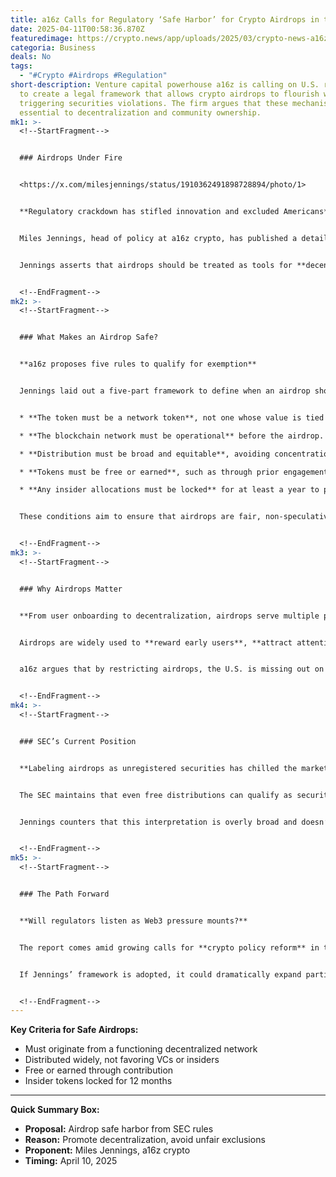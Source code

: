 ```yaml
---
title: a16z Calls for Regulatory ‘Safe Harbor’ for Crypto Airdrops in the U.S.
date: 2025-04-11T00:58:36.870Z
featuredimage: https://crypto.news/app/uploads/2025/03/crypto-news-a16z-option03-1380x820.webp
categoria: Business
deals: No
tags:
  - "#Crypto #Airdrops #Regulation"
short-description: Venture capital powerhouse a16z is calling on U.S. regulators
  to create a legal framework that allows crypto airdrops to flourish without
  triggering securities violations. The firm argues that these mechanisms are
  essential to decentralization and community ownership.
mk1: >-
  <!--StartFragment-->


  ### Airdrops Under Fire


  <https://x.com/milesjennings/status/1910362491898728894/photo/1>


  **Regulatory crackdown has stifled innovation and excluded Americans**


  Miles Jennings, head of policy at a16z crypto, has published a detailed report arguing that the current treatment of airdrops by the U.S. Securities and Exchange Commission is flawed. According to Jennings, the SEC's stance under Gary Gensler has forced many projects to **geoblock U.S. users**, depriving them of valuable crypto distributions.


  Jennings asserts that airdrops should be treated as tools for **decentralization**, not as securities offerings. He claims the current regulatory landscape punishes innovation and leaves U.S. users behind in a rapidly globalizing digital economy.


  <!--EndFragment-->
mk2: >-
  <!--StartFragment-->


  ### What Makes an Airdrop Safe?


  **a16z proposes five rules to qualify for exemption**


  Jennings laid out a five-part framework to define when an airdrop should qualify for a **regulatory safe harbor**:


  * **The token must be a network token**, not one whose value is tied to a company.

  * **The blockchain network must be operational** before the airdrop.

  * **Distribution must be broad and equitable**, avoiding concentration among insiders or VC firms.

  * **Tokens must be free or earned**, such as through prior engagement with the network.

  * **Any insider allocations must be locked** for at least a year to prevent rug pulls.


  These conditions aim to ensure that airdrops are fair, non-speculative, and genuinely promote decentralization rather than being disguised fundraising mechanisms.


  <!--EndFragment-->
mk3: >-
  <!--StartFragment-->


  ### Why Airdrops Matter


  **From user onboarding to decentralization, airdrops serve multiple purposes**


  Airdrops are widely used to **reward early users**, **attract attention**, or **launch governance tokens**. They often represent the first step in building a vibrant, engaged community around a blockchain project.


  a16z argues that by restricting airdrops, the U.S. is missing out on a chance to **expand digital ownership** and **promote open networks**. In contrast, many international jurisdictions have embraced a more flexible approach, leading to a geographic shift in Web3 innovation.


  <!--EndFragment-->
mk4: >-
  <!--StartFragment-->


  ### SEC’s Current Position


  **Labeling airdrops as unregistered securities has chilled the market**


  The SEC maintains that even free distributions can qualify as securities offerings if recipients expect profits. This interpretation has left projects wary of legal risk and pushed them to **exclude U.S. residents** altogether.


  Jennings counters that this interpretation is overly broad and doesn’t reflect the functional reality of how decentralized ecosystems grow. His proposal is designed to create **clarity and flexibility**, encouraging responsible innovation.


  <!--EndFragment-->
mk5: >-
  <!--StartFragment-->


  ### The Path Forward


  **Will regulators listen as Web3 pressure mounts?**


  The report comes amid growing calls for **crypto policy reform** in the U.S. With the Senate confirming crypto-friendly Paul Atkins as the new SEC chairman, industry stakeholders hope for a shift in tone.


  If Jennings’ framework is adopted, it could dramatically expand participation in the next wave of decentralized platforms, giving U.S. users a fair shot at owning part of the future internet.


  <!--EndFragment-->
---
```

<!--StartFragment-->

**Key Criteria for Safe Airdrops:**

* Must originate from a functioning decentralized network
* Distributed widely, not favoring VCs or insiders
* Free or earned through contribution
* Insider tokens locked for 12 months

- - -

**Quick Summary Box:**

* **Proposal:** Airdrop safe harbor from SEC rules
* **Reason:** Promote decentralization, avoid unfair exclusions
* **Proponent:** Miles Jennings, a16z crypto
* **Timing:** April 10, 2025

<!--EndFragment-->